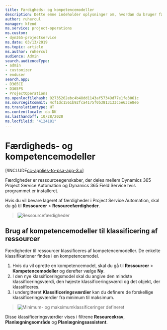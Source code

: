 ```yaml
---
title: Færdigheds- og kompetencemodeller
description: Dette emne indeholder oplysninger om, hvordan du bruger færdigheds- og kompetencemodeller.
author: ruhercul
manager: kfend
ms.service: project-operations
ms.custom:
- dyn365-projectservice
ms.date: 03/13/2019
ms.topic: article
ms.author: ruhercul
audience: Admin
search.audienceType:
- admin
- customizer
- enduser
search.app:
- D365CE
- D365PS
- ProjectOperations
ms.openlocfilehash: 92735262ebc4b48dd1143af57349d77e1fe3061c
ms.sourcegitcommit: 4cf1dc1561b92fca4175f0b3813133c5e63ce8e6
ms.translationtype: HT
ms.contentlocale: da-DK
ms.lasthandoff: 10/28/2020
ms.locfileid: "4124181"
---
```

# <a name="skills-and-proficiency-models"></a>Færdigheds- og kompetencemodeller

[!INCLUDE[cc-applies-to-psa-app-3.x](../includes/cc-applies-to-psa-app-3x.md)]

Færdigheder er ressourceegenskaber, der deles mellem Dynamics 365 Project Service Automation og Dynamics 365 Field Service hvis programmet er installeret. 

Hvis du vil bevare lageret af færdigheder i Project Service Automation, skal du gå til **Ressourcer** \> **Resourcefærdigheder**. 

> ![Ressourcefærdigheder](media/Resource-Management-image84.png)

## <a name="use-proficiency-models-to-rate-resources"></a>Brug af kompetencemodeller til klassificering af ressourcer

Færdigheder til ressourcer klassificeres af kompetencemodeller. De enkelte klassifikationer findes i en kompetencemodel. 

1. Hvis du vil oprette en kompetencemodel, skal du gå til **Ressourcer** \> **Kompetencemodeller** og derefter vælge **Ny**.
2. I den nye klassificeringsmodel skal du angive den mindste klassificeringsværdi, den højeste klassificeringsværdi og det objekt, der klassificeres.
3. I undergitteret **Klassificeringsværdier** kan du definere de forskellige klassificeringsværdier fra minimum til maksimum.

> ![Minimum- og maksimumklassificeringer defineret](media/Resource-Management-image85.png)

Disse klassificeringsværdier vises i filtrene **Resourcekrav**, **Planlægningsområde** og **Planlægningsassistent**.
